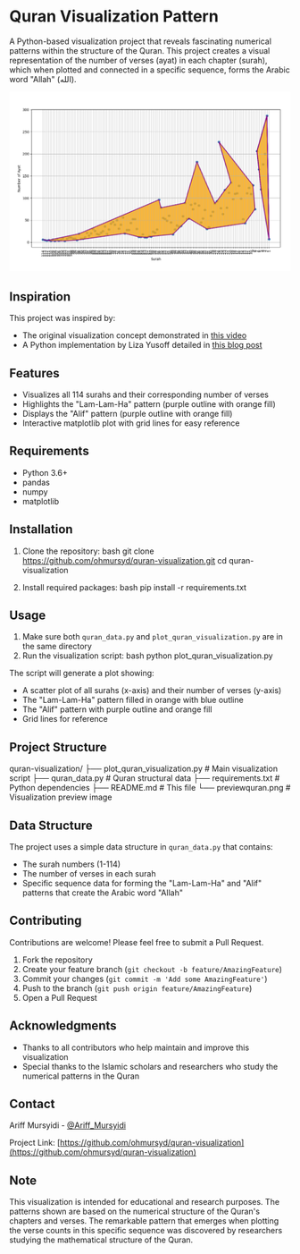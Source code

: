 # Quran Visualization Pattern

A Python-based visualization project that reveals fascinating numerical patterns within the structure of the Quran. This project creates a visual representation of the number of verses (ayat) in each chapter (surah), which when plotted and connected in a specific sequence, forms the Arabic word "Allah" (الله).

![Quran Visualization](previewquran.png)

## Inspiration

This project was inspired by:
- The original visualization concept demonstrated in [this video](https://www.youtube.com/watch?v=8-YBqmxJMx8)
- A Python implementation by Liza Yusoff detailed in [this blog post](https://signocessing.wordpress.com/2020/01/15/python-plot-of-number-of-ayat-in-surah-from-the-quran/)

## Features

- Visualizes all 114 surahs and their corresponding number of verses
- Highlights the "Lam-Lam-Ha" pattern (purple outline with orange fill)
- Displays the "Alif" pattern (purple outline with orange fill)
- Interactive matplotlib plot with grid lines for easy reference

## Requirements

- Python 3.6+
- pandas
- numpy
- matplotlib

## Installation

1. Clone the repository: 
bash
git clone https://github.com/ohmursyd/quran-visualization.git
cd quran-visualization

2. Install required packages:
bash
pip install -r requirements.txt

## Usage

1. Make sure both `quran_data.py` and `plot_quran_visualization.py` are in the same directory
2. Run the visualization script:
bash
python plot_quran_visualization.py

The script will generate a plot showing:
- A scatter plot of all surahs (x-axis) and their number of verses (y-axis)
- The "Lam-Lam-Ha" pattern filled in orange with blue outline
- The "Alif" pattern with purple outline and orange fill
- Grid lines for reference

## Project Structure
quran-visualization/
├── plot_quran_visualization.py # Main visualization script
├── quran_data.py # Quran structural data
├── requirements.txt # Python dependencies
├── README.md # This file
└── previewquran.png # Visualization preview image


## Data Structure

The project uses a simple data structure in `quran_data.py` that contains:
- The surah numbers (1-114)
- The number of verses in each surah
- Specific sequence data for forming the "Lam-Lam-Ha" and "Alif" patterns that create the Arabic word "Allah"

## Contributing

Contributions are welcome! Please feel free to submit a Pull Request.

1. Fork the repository
2. Create your feature branch (`git checkout -b feature/AmazingFeature`)
3. Commit your changes (`git commit -m 'Add some AmazingFeature'`)
4. Push to the branch (`git push origin feature/AmazingFeature`)
5. Open a Pull Request


## Acknowledgments

- Thanks to all contributors who help maintain and improve this visualization
- Special thanks to the Islamic scholars and researchers who study the numerical patterns in the Quran

## Contact

Ariff Mursyidi - [@Ariff_Mursyidi](https://t.me/Ariff_Mursyidi)

Project Link: [https://github.com/ohmursyd/quran-visualization](https://github.com/ohmursyd/quran-visualization)

## Note

This visualization is intended for educational and research purposes. The patterns shown are based on the numerical structure of the Quran's chapters and verses. The remarkable pattern that emerges when plotting the verse counts in this specific sequence was discovered by researchers studying the mathematical structure of the Quran.